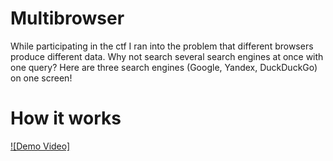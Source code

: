 # Multibrowser
While participating in the ctf I ran into the problem that different browsers produce different data.  Why not search several search engines at once with one query? Here are three search engines (Google, Yandex, DuckDuckGo) on one screen!

# How it works
[![Demo Video]](demonstrarion.mp4)

